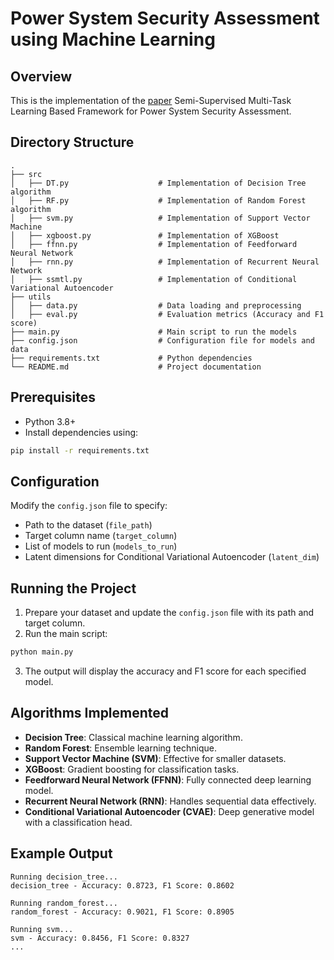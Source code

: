 # Power System Security Assessment using Machine Learning

## Overview
This is the implementation of the [paper](https://arxiv.org/abs/2407.08886) Semi-Supervised Multi-Task Learning Based Framework for Power System Security Assessment.

## Directory Structure
```
.
├── src
│   ├── DT.py                    # Implementation of Decision Tree algorithm
│   ├── RF.py                    # Implementation of Random Forest algorithm
│   ├── svm.py                   # Implementation of Support Vector Machine
│   ├── xgboost.py               # Implementation of XGBoost
│   ├── ffnn.py                  # Implementation of Feedforward Neural Network
│   ├── rnn.py                   # Implementation of Recurrent Neural Network
│   ├── ssmtl.py                 # Implementation of Conditional Variational Autoencoder
├── utils
│   ├── data.py                  # Data loading and preprocessing
│   ├── eval.py                  # Evaluation metrics (Accuracy and F1 score)
├── main.py                      # Main script to run the models
├── config.json                  # Configuration file for models and data
├── requirements.txt             # Python dependencies
└── README.md                    # Project documentation
```

## Prerequisites
- Python 3.8+
- Install dependencies using:

```bash
pip install -r requirements.txt
```

## Configuration
Modify the `config.json` file to specify:
- Path to the dataset (`file_path`)
- Target column name (`target_column`)
- List of models to run (`models_to_run`)
- Latent dimensions for Conditional Variational Autoencoder (`latent_dim`)

## Running the Project
1. Prepare your dataset and update the `config.json` file with its path and target column.
2. Run the main script:

```bash
python main.py
```
3. The output will display the accuracy and F1 score for each specified model.

## Algorithms Implemented
- **Decision Tree**: Classical machine learning algorithm.
- **Random Forest**: Ensemble learning technique.
- **Support Vector Machine (SVM)**: Effective for smaller datasets.
- **XGBoost**: Gradient boosting for classification tasks.
- **Feedforward Neural Network (FFNN)**: Fully connected deep learning model.
- **Recurrent Neural Network (RNN)**: Handles sequential data effectively.
- **Conditional Variational Autoencoder (CVAE)**: Deep generative model with a classification head.

## Example Output
```text
Running decision_tree...
decision_tree - Accuracy: 0.8723, F1 Score: 0.8602

Running random_forest...
random_forest - Accuracy: 0.9021, F1 Score: 0.8905

Running svm...
svm - Accuracy: 0.8456, F1 Score: 0.8327
...
```
